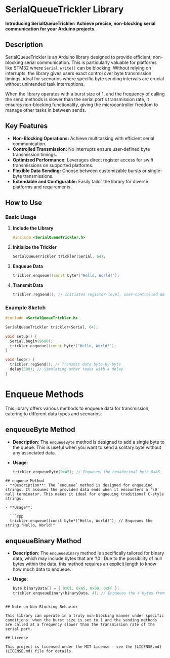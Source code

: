 # SerialQueueTrickler Library

**Introducing SerialQueueTrickler: Achieve precise, non-blocking serial communication for your Arduino projects.**

## Description

SerialQueueTrickler is an Arduino library designed to provide efficient, non-blocking serial communication. This is particularly valuable for platforms like STM32 where `Serial.write()` can be blocking. Without relying on interrupts, the library gives users exact control over byte transmission timings, ideal for scenarios where specific byte sending intervals are crucial without unintended task interruptions.

When the library operates with a burst size of 1, and the frequency of calling the send methods is slower than the serial port's transmission rate, it ensures non-blocking functionality, giving the microcontroller freedom to manage other tasks in between sends.

## Key Features

- **Non-Blocking Operations:** Achieve multitasking with efficient serial communication.
- **Controlled Transmission:** No interrupts ensure user-defined byte transmission timings.
- **Optimized Performance:** Leverages direct register access for swift transmissions on supported platforms.
- **Flexible Data Sending:** Choose between customizable bursts or single-byte transmissions.
- **Extendable and Configurable:** Easily tailor the library for diverse platforms and requirements.

## How to Use

### Basic Usage

1. **Include the Library**
    ```cpp
    #include <SerialQueueTrickler.h>
    ```

2. **Initialize the Trickler**
    ```cpp
    SerialQueueTrickler trickler(Serial, 64);
    ```

3. **Enqueue Data**
    ```cpp
    trickler.enqueue((const byte*)"Hello, World!");
    ```

4. **Transmit Data**
    ```cpp
    trickler.regSend(); // Initiates register-level, user-controlled data transmission.
    ```

### Example Sketch
```cpp
#include <SerialQueueTrickler.h>

SerialQueueTrickler trickler(Serial, 64);

void setup() {
  Serial.begin(9600);
  trickler.enqueue((const byte*)"Hello, World!");
}

void loop() {
  trickler.regSend(); // Transmit data byte-by-byte
  delay(500); // Simulating other tasks with a delay
}

```

# Enqueue Methods

This library offers various methods to enqueue data for transmission, catering to different data types and scenarios:

## enqueueByte Method
- **Description**: The `enqueueByte` method is designed to add a single byte to the queue. This is useful when you want to send a solitary byte without any associated data.
  
- **Usage**:
  
  ```cpp
  trickler.enqueueByte(0xA5); // Enqueues the hexadecimal byte 0xA5
```
## enqueue Method
- **Description**: The `enqueue` method is designed for enqueuing strings. It assumes the provided data ends when it encounters a '\0' null terminator. This makes it ideal for enqueuing traditional C-style strings.
  
- **Usage**:

  ```cpp
  trickler.enqueue((const byte*)"Hello, World!"); // Enqueues the string "Hello, World!"
```

## enqueueBinary Method
- **Description**: The `enqueueBinary` method is specifically tailored for binary data, which may include bytes that are '\0'. Due to the possibility of null bytes within the data, this method requires an explicit length to know how much data to enqueue.
  
- **Usage**:

  ```cpp
  byte binaryData[] = { 0x01, 0xA5, 0x00, 0xFF };
  trickler.enqueueBinary(binaryData, 4); // Enqueues the 4 bytes from binaryData
```

## Note on Non-Blocking Behavior

This library can operate in a truly non-blocking manner under specific conditions: when the burst size is set to 1 and the sending methods are called at a frequency slower than the transmission rate of the serial port.

## License

This project is licensed under the MIT License - see the [LICENSE.md](LICENSE.md) file for details.
